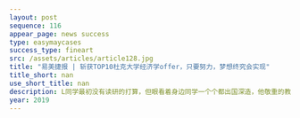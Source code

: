 ```yaml
---
layout: post
sequence: 116
appear_page: news success
type: easymaycases
success_type: fineart
src: /assets/articles/article128.jpg
title: "易美捷报 | 斩获TOP10杜克大学经济学offer，只要努力，梦想终究会实现"
title_short: nan
use_short_title: nan
description: L同学最初没有读研的打算，但眼看着身边同学一个个都出国深造，他敬重的教授也为他分析了出国接受进一步的教育的必要性。L同学本身专业成绩优秀，加上他自身谦逊好学，便决定挑战美国名校研究生项目。但是由于决定申研时间较晚，离秋季申请大战开始仅有两个月时间，L同学在同学力荐下找到了易美教育，作为自己申研路上的伙伴。
year: 2019
---
```


